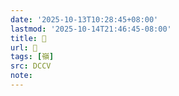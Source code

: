 ```yaml
---
date: '2025-10-13T10:28:45+08:00'
lastmod: '2025-10-14T21:46:45-08:00'
title: 􃧳
url: 􃧳
tags: [嶺]
src: DCCV
note:
---
```

